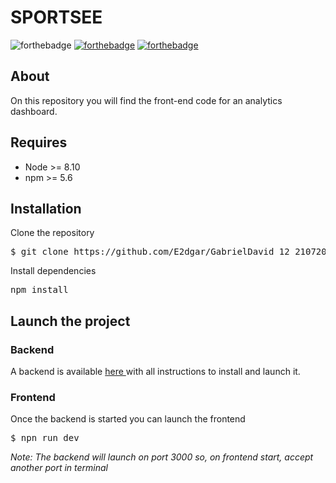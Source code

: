 # SPORTSEE

![forthebadge](https://img.shields.io/badge/React-20232A?style=for-the-badge&logo=react&logoColor=61DAFB)
[![forthebadge](https://forthebadge.com/images/badges/made-with-javascript.svg)](https://forthebadge.com) [![forthebadge](https://forthebadge.com/images/badges/uses-css.svg)](https://forthebadge.com)

## About

On this repository you will find the front-end code for an analytics dashboard.

## Requires

-   Node >= 8.10
-   npm >= 5.6

## Installation

Clone the repository

<pre>$ git clone https://github.com/E2dgar/GabrielDavid_12_21072022.git</pre>

Install dependencies

<pre>npm install</pre>

## Launch the project

### Backend

A backend is available <a href="https://github.com/OpenClassrooms-Student-Center/P9-front-end-dashboard">here </a>with all instructions to install and launch it.

### Frontend

Once the backend is started you can launch the frontend

<pre>$ npn run dev</pre>

<i>Note: The backend will launch on port 3000 so, on frontend start, accept another port in terminal</i>
